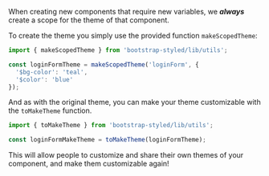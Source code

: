When creating new components that require new variables, we ***always*** create a scope for the theme of that component. 


To create the theme you simply use the provided function `makeScopedTheme`:

```jsx static
import { makeScopedTheme } from 'bootstrap-styled/lib/utils';

const loginFormTheme = makeScopedTheme('loginForm', {
  '$bg-color': 'teal',
  '$color': 'blue'
});
```

And as with the original theme, you can make your theme customizable with the `toMakeTheme` function.

```js static
import { toMakeTheme } from 'bootstrap-styled/lib/utils';

const loginFormMakeTheme = toMakeTheme(loginFormTheme);
```

This will allow people to customize and share their own themes of your component, and make them customizable again!
